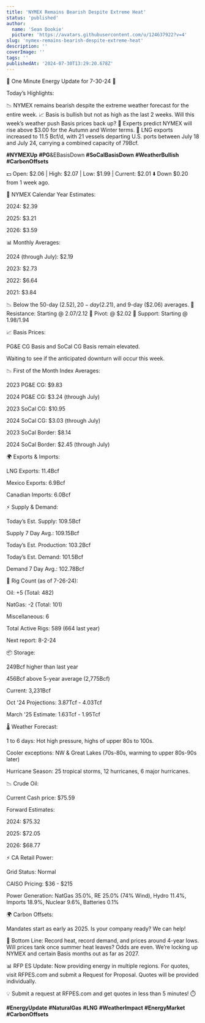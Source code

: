 ```yaml
---
title: 'NYMEX Remains Bearish Despite Extreme Heat'
status: 'published'
author:
  name: 'Sean Dookie'
  picture: 'https://avatars.githubusercontent.com/u/124637922?v=4'
slug: 'nymex-remains-bearish-despite-extreme-heat'
description: ''
coverImage: ''
tags: ''
publishedAt: '2024-07-30T13:29:20.678Z'
---
```


🌟 One Minute Energy Update for 7-30-24 🌟

Today’s Highlights:

📉 NYMEX remains bearish despite the extreme weather forecast for the entire week. 📈 Basis is bullish but not as high as the last 2 weeks. Will this week’s weather push Basis prices back up? 🔮 Experts predict NYMEX will rise above $3.00 for the Autumn and Winter terms. 🚢 LNG exports increased to 11.5 Bcf/d, with 21 vessels departing U.S. ports between July 18 and July 24, carrying a combined capacity of 79Bcf.

**#NYMEXUp** **#PG**&EBasisDown **#SoCalBasisDown** **#WeatherBullish** **#CarbonOffsets**

💵 Open: $2.06 | High: $2.07 | Low: $1.99 | Current: $2.01 ⬇️ Down $0.20 from 1 week ago.

📅 NYMEX Calendar Year Estimates:

2024: $2.39

2025: $3.21

2026: $3.59

📊 Monthly Averages:

2024 (through July): $2.19

2023: $2.73

2022: $6.64

2021: $3.84

📉 Below the 50-day ($2.52), 20-day ($2.21), and 9-day ($2.06) averages. 🔼 Resistance: Starting @ $2.07/$2.12 🔄 Pivot: @ $2.02 🔽 Support: Starting @ $1.98/$1.94

📈 Basis Prices:

PG&E CG Basis and SoCal CG Basis remain elevated.

Waiting to see if the anticipated downturn will occur this week.

📉 First of the Month Index Averages:

2023 PG&E CG: $9.83

2024 PG&E CG: $3.24 (through July)

2023 SoCal CG: $10.95

2024 SoCal CG: $3.03 (through July)

2023 SoCal Border: $8.14

2024 SoCal Border: $2.45 (through July)

🌍 Exports & Imports:

LNG Exports: 11.4Bcf

Mexico Exports: 6.9Bcf

Canadian Imports: 6.0Bcf

⚡ Supply & Demand:

Today’s Est. Supply: 109.5Bcf

Supply 7 Day Avg.: 109.15Bcf

Today’s Est. Production: 103.2Bcf

Today’s Est. Demand: 101.5Bcf

Demand 7 Day Avg.: 102.78Bcf

🔧 Rig Count (as of 7-26-24):

Oil: +5 (Total: 482)

NatGas: -2 (Total: 101)

Miscellaneous: 6

Total Active Rigs: 589 (664 last year)

Next report: 8-2-24

📦 Storage:

249Bcf higher than last year

456Bcf above 5-year average (2,775Bcf)

Current: 3,231Bcf

Oct '24 Projections: 3.87Tcf - 4.03Tcf

March '25 Estimate: 1.63Tcf - 1.95Tcf

🌡️ Weather Forecast:

1 to 6 days: Hot high pressure, highs of upper 80s to 100s.

Cooler exceptions: NW & Great Lakes (70s-80s, warming to upper 80s-90s later)

Hurricane Season: 25 tropical storms, 12 hurricanes, 6 major hurricanes.

📉 Crude Oil:

Current Cash price: $75.59

Forward Estimates:

2024: $75.32

2025: $72.05

2026: $68.77

⚡ CA Retail Power:

Grid Status: Normal

CAISO Pricing: $36 - $215

Power Generation: NatGas 35.0%, RE 25.0% (74% Wind), Hydro 11.4%, Imports 18.9%, Nuclear 9.6%, Batteries 0.1%

🌍 Carbon Offsets:

Mandates start as early as 2025. Is your company ready? We can help!

📌 Bottom Line: Record heat, record demand, and prices around 4-year lows. Will prices tank once summer heat leaves? Odds are even. We’re locking up NYMEX and certain Basis months out as far as 2027.

📊 RFP ES Update: Now providing energy in multiple regions. For quotes, visit RFPES.com and submit a Request for Proposal. Quotes will be provided individually.

💡 Submit a request at RFPES.com and get quotes in less than 5 minutes! ⏱️

**#EnergyUpdate** **#NaturalGas** **#LNG** **#WeatherImpact** **#EnergyMarket** **#CarbonOffsets**